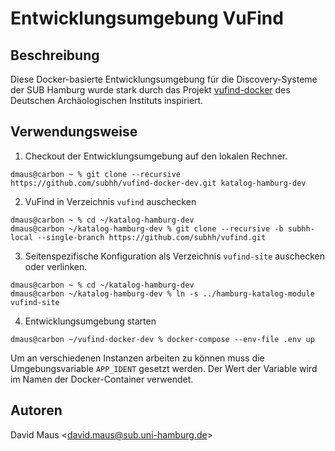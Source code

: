 # Entwicklungsumgebung VuFind

## Beschreibung

Diese Docker-basierte Entwicklungsumgebung für die Discovery-Systeme der SUB Hamburg wurde stark durch das Projekt
[vufind-docker](https://github.com/dainst/vufind-docker) des Deutschen Archäologischen Instituts inspiriert.

## Verwendungsweise

1. Checkout der Entwicklungsumgebung auf den lokalen Rechner.

```
dmaus@carbon ~ % git clone --recursive https://github.com/subhh/vufind-docker-dev.git katalog-hamburg-dev
```

2. VuFind in Verzeichnis ```vufind``` auschecken

```
dmaus@carbon ~ % cd ~/katalog-hamburg-dev
dmaus@carbon ~/katalog-hamburg-dev % git clone --recursive -b subhh-local --single-branch https://github.com/subhh/vufind.git
```

3. Seitenspezifische Konfiguration als Verzeichnis ```vufind-site``` auschecken oder verlinken.

```
dmaus@carbon ~ % cd ~/katalog-hamburg-dev
dmaus@carbon ~/katalog-hamburg-dev % ln -s ../hamburg-katalog-module vufind-site
```

4. Entwicklungsumgebung starten

```
dmaus@carbon ~/vufind-docker-dev % docker-compose --env-file .env up
```

Um an verschiedenen Instanzen arbeiten zu können muss die Umgebungsvariable ```APP_IDENT``` gesetzt werden. Der Wert der
Variable wird im Namen der Docker-Container verwendet.

## Autoren

David Maus &lt;david.maus@sub.uni-hamburg.de&gt;
